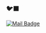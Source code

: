 
[comment]: <> (<img align='right' src="https://github-readme-stats.vercel.app/api?username=eraymerc&show_icons=true">)
### 🐦‍⬛

[![Mail Badge](https://img.shields.io/badge/-eraymercan616@gmail.com-black?style=for-the-badge&logo=gmail)](mailto:eraymercan616@gmail.com)

